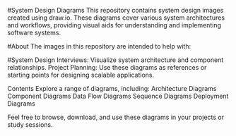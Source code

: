 #System Design Diagrams
This repository contains system design images created using draw.io. These diagrams cover various system architectures and workflows, providing visual aids for understanding and implementing software systems.

#About
The images in this repository are intended to help with:

#System Design Interviews: 
Visualize system architecture and component relationships.
Project Planning: Use these diagrams as references or starting points for designing scalable applications.

Contents
Explore a range of diagrams, including:
Architecture Diagrams
Component Diagrams
Data Flow Diagrams
Sequence Diagrams
Deployment Diagrams

Feel free to browse, download, and use these diagrams in your projects or study sessions.
